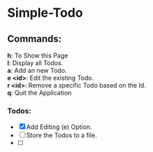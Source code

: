 # Simple-Todo

## Commands:
**h**: To Show this Page <br>
**l**: Display all Todos.<br>
**a**: Add an new Todo.<br>
**e \<id>**: Edit the existing Todo.<br>
**r \<id>**: Remove a specific Todo based on the Id.<br>
**q**: Quit the Application<br>


### Todos:
- [x] Add Editing (e) Option.
- [ ] Store the Todos to a file.
- [ ] 